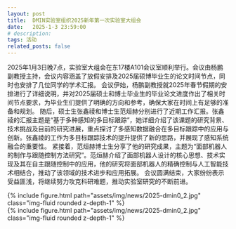 ```yaml
---
layout: post
title:  DMIN实验室组织2025新年第一次实验室大组会
date:   2025-1-3 23:59:00
# description:
tags: 活动
related_posts: false
---
```


2025年1月3日晚7点，实验室大组会在东17楼A101会议室顺利举行。会议由杨鹏副教授主持，会议内容涵盖了放假安排及2025届硕博毕业生的论文时间节点，同时也安排了几位同学的学术汇报。
会议伊始，杨鹏副教授就2025年春节假期的安排进行了详细说明，并对2025届硕士和博士毕业生的毕业论文进度作出了相关时间节点要求，为毕业生们提供了明确的方向和参考，确保大家在时间上有足够的准备和规划。
随后，硕士生张鑫祾和博士生范烜赫分别进行了近期工作汇报。张鑫祾的汇报主题是“基于多种感知的多目标跟踪”，她详细介绍了该课题的研究背景、技术挑战及目前的研究进展，重点探讨了多感知数据融合在多目标跟踪中的应用与创新。张鑫祾的工作为多目标跟踪技术的提升提供了新的思路，并展现了感知系统融合的重要性。
紧接着，范烜赫博士生分享了他的研究成果，主题为“面部机器人的制作与跟随控制方法研究”。范烜赫介绍了面部机器人设计的核心思想、技术实现及其在自主跟随控制中的应用，他的研究将面部机器人的精确控制与人工智能技术相结合，推动了该领域的技术进步和应用拓展。
会议圆满结束，大家纷纷表示受益匪浅，将继续努力攻克科研难题，推动实验室研究的不断前进。

<div class="row mt-3">
    <div class="col-sm mt-3 mt-md-0">
        {% include figure.html path="assets/img/news/2025-dmin0_2.jpg" class="img-fluid rounded z-depth-1" %}
    </div>
</div>

<div class="row mt-3">
    <div class="col-sm mt-3 mt-md-0">
        {% include figure.html path="assets/img/news/2025-dmin0_2.jpg" class="img-fluid rounded z-depth-1" %}
    </div>
</div>
